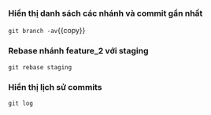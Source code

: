 ### Hiển thị danh sách các nhánh và commit gần nhất
`git branch -av`{{copy}}

### Rebase nhánh feature_2 với staging
`git rebase staging`

### Hiển thị lịch sử commits
`git log` 


